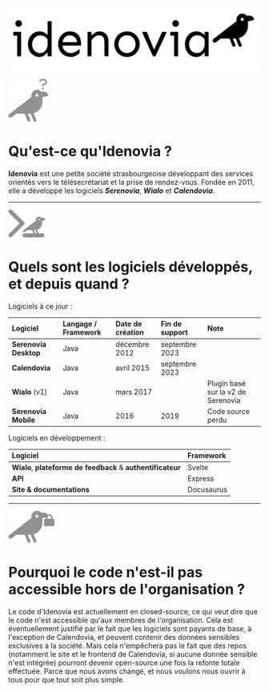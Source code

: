 <div align="center">
<a href="https://www.idenovia.com">
<picture>
  <source media="(prefers-color-scheme: dark)" srcset="https://github.com/Idenovia/.github/blob/main/assets/logo_header_dark.png?raw=true">
  <img width=500 src="https://github.com/Idenovia/.github/blob/main/assets/logo_header.png?raw=true">
</picture>
</a>
</div>

![Qui sommes-nous?](https://github.com/Idenovia/.github/blob/main/assets/question.png?raw=true)

# Qu'est-ce qu'Idenovia ?

**Idenovia** est une petite société strasbourgeoise développant des services orientés vers le télésecrétariat et la prise de rendez-vous. Fondée en 2011, elle a développé les logiciels _**Serenovia**_, _**Wialo**_ et _**Calendovia**_.

---

![Quels logiciels?](https://github.com/Idenovia/.github/blob/main/assets/code.png?raw=true)

# Quels sont les logiciels développés, et depuis quand ?

Logiciels à ce jour :

| Logiciel              | Langage / Framework | Date de création | Fin de support | Note                               |
| :-------------------- | :------------------ | :--------------- | :------------- | :--------------------------------- |
| **Serenovia Desktop** | Java                | décembre 2012    | septembre 2023 |                                    |
| **Calendovia**        | Java                | avril 2015       | septembre 2023 |                                    |
| **Wialo** (v1)        | Java                | mars 2017        |                | Plugin basé sur la v2 de Serenovia |
| **Serenovia Mobile**  | Java                | 2016             | 2019           | Code source perdu                  |

Logiciels en développement :

| Logiciel                                                     | Framework  |
| :----------------------------------------------------------- | :--------- |
| **Wialo**, **plateforme de feedback** & **authentificateur** | Svelte     |
| **API**                                                      | Express    |
| **Site & documentations**                                    | Docusaurus |

---

![Pourquoi en closed source?](https://github.com/Idenovia/.github/blob/main/assets/lock.png?raw=true)

# Pourquoi le code n'est-il pas accessible hors de l'organisation ?

Le code d'Idenovia est actuellement en closed-source, ce qui veut dire que le code n'est accessible qu'aux membres de l'organisation. Cela est éventuellement justifié par le fait que les logiciels sont payants de base, à l'exception de Calendovia, et peuvent contenir des données sensibles exclusives à la société. Mais cela n'empêchera pas le fait que des repos (notamment le site et le frontend de Calendovia, si aucune donnée sensible n'est intégrée) pourront devenir open-source une fois la refonte totale effectuée. Parce que nous avons changé, et nous voulons nous ouvrir à tous pour que tout soit plus simple.
